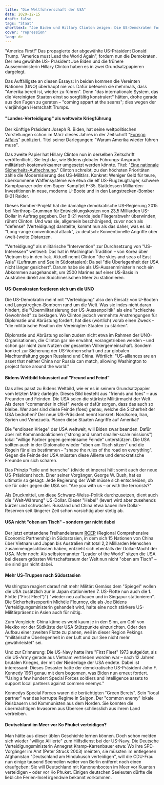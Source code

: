```yaml
---
title: "Die Weltführerschaft der USA"
date: 2020-12-15
draft: false
tags: "Staat"
shorttext: "Joe Biden und Hillary Clinton zeigen: Die US-Demokraten fordern statt America first jetzt America must lead the world again."
cover: "repression"
lang: de
---
```


"America First!" Das propagierte der abgewählte US-Präsident Donald Trump. "America must Lead the World Again", fordern nun die Demokraten. Der neu gewählte US- Präsident Joe Biden und die frühere Aussenministerin Hillary Clinton haben es in zwei Grundsatzpapieren dargelegt.

Das Auffälligste an diesen Essays: In beiden kommen die Vereinten Nationen (UNO) überhaupt nie vor. Dafür beteuern sie mehrmals, dass "Amerika bereit ist, wieder zu führen". Denn "das internationale System, das die Vereinigten Staaten einst so sorgfältig konstruiert" hätten, drohe gerade aus den Fugen zu geraten – "coming appart at the seams"; dies wegen der vierjährigen Herrschaft Trumps.

#### "Landes-Verteidigung" als weltweite Kriegführung

Der künftige Präsident Joseph R. Biden, hat seine weltpolitischen Vorstellungen schon im März dieses Jahres in der Zeitschrift "[Foreign Affairs](https://www.foreignaffairs.com/articles/united-states/2020-01-23/why-america-must-lead-again?utm_medium=promo_email&utm_source=special_send&utm_campaign=election_registrant&utm_content=20201107&utm_term=registrant-prerelease "Why America Must Lead Again")" publiziert. Titel seiner Darlegungen: "Warum Amerika wieder führen muss".

Das zweite Papier hat Hillary Clinton nun in derselben Zeitschrift veröffentlicht. Sie legt dar, wie Bidens globaler Führungs-Anspruch militärisch kostenwirksamer umgesetzt werden könnte. Titel: "[Eine nationale Sicherheits-Aufrechnung](https://www.foreignaffairs.com/articles/united-states/2020-10-09/hillary-clinton-national-security-reckoning "A National Security Reckoning")." Clinton schreibt, zu den höchsten Prioritäten zähle die Modernisierung des US-Militärs. Konkret: Weniger Geld für teure, überkommene Waffensysteme wie etwa die elf US-Flugzeugträger, schwere Kampfpanzer oder den Super-Kampfjet F-35. Stattdessen Milliarden-Investitionen in neue, moderne U-Boote und in den Langstrecken-Bomber B-21 Raider.

Dieses Bomber-Projekt hat die damalige demokratische US-Regierung 2015 bei Northrop-Grumman für Entwicklungskosten von 23,5 Milliarden US-Dollar in Auftrag gegeben. Der B-21 werde jede Fliegerabwehr überwinden, rühmt Clinton. Und was sie, allgemein beschönigend, zuvor noch als "defense" (Verteidigung) darstellte, kommt nun als das daher, was es ist: "Long-range conventional attack", zu deutsch: Konventionelle Angriffe über (welt-)weite Distanzen.

"Verteidigung" als militärische "Intervention" zur Durchsetzung von "US-Interessen" weltweit: Das hat in Washington Tradition – von Korea über Vietnam bis in den Irak. Aktuell nennt Clinton "the skies and seas of East Asia" (Luftraum und See in Südostasien): Da sei "die Überlegenheit der USA nicht länger gesichert". Darum habe sie als US-Aussenministerin noch ein Abkommen ausgehandelt, um 2500 Marines auf einer US-Basis in Australien direkt am Südchinesischen Meer zu stationieren.

#### US-Demokraten foutieren sich um die UNO

Die US-Demokratin meint mit "Verteidigung" also den Einsatz von U-Booten und Langstrecken-Bombern rund um die Welt. Was sie indes nicht daran hindert, die "Übermilitarisierung der US-Aussenpolitik" als eine "schlechte Gewohnheit" zu beklagen. Wo Clinton jedoch vermehrte Anstrengungen für Diplomatie und Abrüstung fordert, hat dies (wörtlich) vorab einen Zweck – "die militärische Position der Vereinigten Staaten zu stärken".

Diplomatie und Abrüstung sollen zudem nicht etwa im Rahmen der UNO-Organisationen, die Clinton gar nie erwähnt, vorangetrieben werden – und schon gar nicht zum Nutzen der gesamten Völkergemeinschaft. Sondern konkret zur Sicherung der US-Vorherrschaft und zur globalen Machtentfaltung gegen Russland und China. Wörtlich: "US-alliances are an asset that neither China nor Russia can match, allowing Washington to project force around the world."

#### Bidens Weltbild fokussiert auf "Freund und Feind"

Das alles passt zu Bidens Weltbild, wie er es in seinem Grundsatzpapier vom letzten März darlegte. Dieses Bild besteht aus "friends and foes" – aus Freunden und Feinden. Die USA seien die stärkste Militärmacht der Welt. Als deren "commander in chief" werde er dafür sorgen, dass das auch so bleibe. Wer aber sind diese Feinde (foes) genau, welche die Sicherheit der USA bedrohen? Der neue US-Präsident nennt konkret: Nordkorea, Iran, Syrien und Venezuela. Planen diese Staaten Angriffe auf Amerika?

Die "endlosen Kriege" der USA weltweit, will Biden zwar beenden. Dafür aber mit Kommandoaktionen ("strong and smart smaller-scale missions") lokal "willige Partner gegen gemeinsame Feinde" unterstützen. Die USA sollten auch in der Diplomatie wieder "oben am Tisch sitzen" und die Regeln für alles bestimmen – "shape the rules of the road on everything". Gegen die Feinde der USA müssten diese Allierte und demokratische Freunde um sich scharen.

Das Prinzip "teile und herrsche" (divide et impera) hält somit auch der neue US-Präsident hoch. Einer seiner Vorgänger, George W. Bush, hat es ultimativ so gesagt: Jede Regierung der Welt müsse sich entscheiden, ob sie für oder gegen die USA sei. "Are you with us – or with the terrorists?"

Als Druckmittel, um diese Schwarz-Weiss-Politik durchzusetzen, dient auch die "Welt-Währung" US-Dollar. Dieser "Hebel" (lever) wird aber zusehends kürzer und schwächer. Russland und China etwa bauen ihre Dollar-Reserven seit längerer Zeit schon vorsichtig aber stetig ab.

#### USA nicht "oben am Tisch" – sondern gar nicht dabei

Der jetzt entstandene Freihandelsraum [RCEP](https://www.tagesspiegel.de/wirtschaft/weltgroesste-freihandelszone-entsteht-was-hinter-chinas-deal-mit-14-staaten-steckt/26626438.html "Was hinter Chinas Deal mit 14 Staaten steckt") (Regional Comprehensive Economic Partnership) in Südostasien, in dem sich 15 Nationen von China über Vietnam und Japan bis Australien mit total 2,2 Milliarden Menschen zusammengeschlossen haben, entzieht sich ebenfalls der Dollar-Macht der USA. Mehr noch: Als selbsternannter "Leader of the World" sitzen die USA bei diesem grössten Wirtschaftsraum der Welt nun nicht "oben am Tisch" – sie sind gar nicht dabei.

#### Mehr US-Truppen nach Südostasien

Washington reagiert darauf mit mehr Militär: Gemäss dem "Spiegel" wollen die USA zusätzlich zur in Japan stationierten 7. US-Flotte nun auch die 1. Flotte ("First Fleet")") "wieder neu aufbauen und in Singapur stationieren". Die Sicherheitsexpertin Michèle Flournoy, die als Joe Bidens Verteidigungsministerin gehandelt wird, halte eine noch stärkere US-Militärpräsenz in Asien auch für nötig.

Zum Vergleich: China käme es wohl kaum je in den Sinn, am Golf von Mexiko vor der Südküste der USA Stützpunkte einzurichten. Oder den Aufbau einer zweiten Flotte zu planen, weil in dieser Region Pekings "militärische Überlegenheit in der Luft und zur See nicht mehr gewährleistet" sei.

Und zur Erinnerung: Die US-Navy hatte ihre "First Fleet" 1973 aufgelöst, als die US-Army gerade aus Vietnam vertrieben worden war – nach 12 Jahren brutalen Krieges, der mit der Niederlage der USA endete. Dabei ist interessant: Dieses Desaster hatte der demokratische US-Präsident John F. Kennedy 1961 genau mit dem begonnen, was Biden nun erneut fordert. "Using a few hundert Special Forces soldiers and intelligence assets to support local partners against commen enemys."

Kennedys Special Forces waren die berüchtigten "Green Berets". Sein "local partner" war das korrupte Regime in Saigon. Der "common enemy" lokale Reisbauern und Kommunisten aus dem Norden. Sie konnten die übermächtigen Invasoren aus Übersee schliesslich aus ihrem Land vertreiben.

#### Deutschland im Meer vor Ko Phuket verteidigen?

Man hätte aus dieser üblen Geschichte lernen können. Doch schon melden sich wieder "willige Alliierte" zum Hilfsdienst bei der US-Navy. Die Deutsche Verteidigungsministerin Annegret Kramp-Karrenbauer etwa: Wo ihre SPD-Vorgänger im Amt (Peter Struck 2003) meinten, sie müssten im entlegenen Afghanistan "Deutschland am Hindukusch verteidigen", will die CDU-Frau nun einige tausend Seemeilen weiter von Berlin entfernt noch einen draufgeben: Sie will Deutschland mit Kanonenbooten im Meer vor Kuantan verteidigen – oder vor Ko Phuket. Einigen deutschen Seeleuten dürfte die liebliche Ferien-Insel irgendwie bekannt vorkommen.

